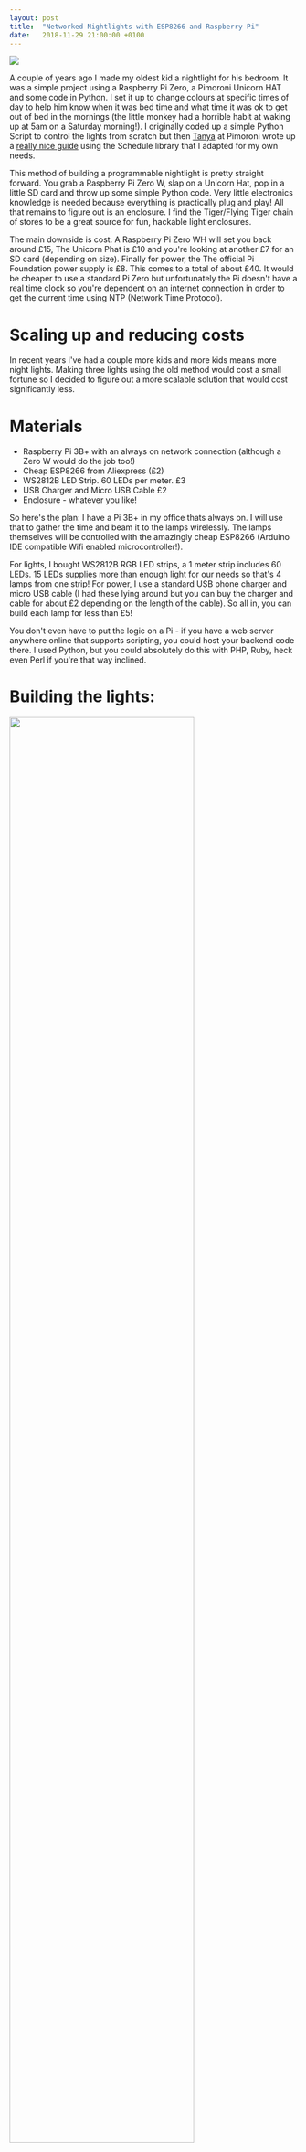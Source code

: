 ```yaml
---
layout: post
title:  "Networked Nightlights with ESP8266 and Raspberry Pi"
date:   2018-11-29 21:00:00 +0100
---
```


<img src="/static/img/nightlight.jpg">
  
A couple of years ago I made my oldest kid a nightlight for his bedroom. It was a simple project using a Raspberry Pi Zero, a Pimoroni Unicorn HAT and some code in Python. I set it up to change colours at specific times of day to help him know when it was bed time and what time it was ok to get out of bed in the mornings (the little monkey had a horrible habit at waking up at 5am on a Saturday morning!). I originally coded up a simple Python Script to control the lights from scratch but then [Tanya](https://twitter.com/tanurai) at Pimoroni wrote up a [really nice guide](https://learn.pimoroni.com/tutorial/tanya/cute-alarm-clock) using the Schedule library that I adapted for my own needs.

This method of building a programmable nightlight is pretty straight forward. You grab a Raspberry Pi Zero W, slap on a Unicorn Hat, pop in a little SD card and throw up some simple Python code. Very little electronics knowledge is needed because everything is practically plug and play! All that remains to figure out is an enclosure. I find the Tiger/Flying Tiger chain of stores to be a great source for fun, hackable light enclosures.

The main downside is cost. A Raspberry Pi Zero WH will set you back around £15, The Unicorn Phat is £10 and you're looking at  another £7 for an SD card (depending on size). Finally for power, the The official Pi Foundation power supply is £8. This comes to a total of about £40. It would be cheaper to use a standard Pi Zero but unfortunately the Pi doesn't have a real time clock so you're dependent on an internet connection in order to get the current time using NTP (Network Time Protocol).

Scaling up and reducing costs
==

In recent years I've had a couple more kids and more kids means more night lights. Making three lights using the old method would cost a small fortune so I decided to figure out a more scalable solution that would cost significantly less.

Materials
===

* Raspberry Pi 3B+ with an always on network connection (although a Zero W would do the job too!)
* Cheap ESP8266 from Aliexpress (£2)
* WS2812B LED Strip. 60 LEDs per meter. £3
* USB Charger and Micro USB Cable £2
* Enclosure - whatever you like!

So here's the plan: I have a Pi 3B+ in my office thats always on. I will use that to gather the time and beam it to the lamps wirelessly. The lamps themselves will be controlled with the amazingly cheap ESP8266 (Arduino IDE compatible Wifi enabled microcontroller!).

For lights, I bought WS2812B RGB LED strips, a 1 meter strip includes 60 LEDs. 15 LEDs supplies more than enough light for our needs so that's 4 lamps from one strip! For power, I use a standard USB phone charger and micro USB cable (I had these lying around but you can buy the charger and cable for about £2 depending on the length of the cable). So all in, you can build each lamp for less than £5!

You don't even have to put the logic on a Pi - if you have a web server anywhere online that supports scripting, you could host your backend code there. I used Python, but you could absolutely do this with PHP, Ruby, heck even Perl if you're that way inclined.

Building the lights:
==

<img src="/static/img/fritzing.png" width="80%">

Time for some soldering! Trim the LED strips into appropriate lengths (15 works well), cutting along the cut marks and solder on some stiff hookup wire making sure to attatch them to the data-in side of the strip. Attatch the positive wire to the 5v pin on the ESP8266, the ground to ground and the data pin to D3 (you can change this but you'll also need to update the code). 

I then gently loop over the strip and hotglue it to itself to create a "bulb" of sorts. Rinse and repeat for each lamp. I also add a little hot glue around the wires for strain relief. Upload the code and stick it in the enclosure of your choosing.

<img src="/static/img/IMG_7437.jpg">

Initially I was using strips of 25 LEDs per lamp but I found the power draw was often too much for the ESP8266 and was causing random dropouts on the wifi connection so I reduced the number down to 16 which was still more than enough.

The Raspberry Pi
==

If you haven't done this already, get a Raspberry Pi up and running with the latest version of Raspian and [install Flask using PIP](https://projects.raspberrypi.org/en/projects/python-web-server-with-flask/2). 

The code is pretty simple, it fires up a simple web server using the Flask library, gets the time and then converts the time into a decimal for easy handling (for example 07:30 becomes 7.5). It then uses some simple logic to define the colours and brightness and then concatenates them into a simple string that it outputs as a very basic text document.

In your home directory, create a file called `app.py` and add the following code:

{% highlight python %}

from flask import Flask, request
import datetime

app = Flask(__name__)

@app.route('/')

def index():

	# get the time
	a = datetime.datetime.now().time()

	# convert time to a float
	mytime = a.hour+a.minute/60.0

	# default to off
	color = "0,0,0,0"

	if(mytime > 7):

		r = 0
		g = 255
		b = 0
		a = 255

	if(mytime > 9):

		r = 255
		g = 255
		b = 255
		a = 255

	color = str(r) + "," + str(g) + "," + str(b) + "," + str(a)

	return color

if __name__ == '__main__':
    app.run(debug=True, host='0.0.0.0', port=999)

{% endhighlight %}

This is a simple example that starts off with all LEDs set to off, turns green at 7am and then white at 9am. You can add additional logic if you want more steps in your lights (in mine I have them start off red at 5am and slowly fade through orange, to yellow to white to simulate a sunrise, then I have additional logic that sets them to my kids favourite colours during the day).

You can fire up the web server by simply typing `sudo python app.py` on the command line and then you can visit the server in your browser using it's hostname or IP to see if it's working. Assuming the name of your Pi on the network is "mypi" you should be able to see your Pi at `://mypi.local:999` and the output in your browser should be something like `255,0,0,255`.

You can now disable the web server using `ctrl+c`

Next we need it to boot up automatically when the Pi is switched on. That's easy, just type `crontab -e` on the command line and then scroll to the bottom and add the following line: 

`@reboot /home/pi/app.py`

Then just to be sure, reboot the Pi (`sudo reboot`) and then test the URL in the browser again. If all is well, you can move onto putting the software onto the ESP8266!

The ESP8266
==

<img src="/static/img/IMG_7435.jpg">

What happens on the ESP8266 is pretty simple. It connects to the network then performs an http get request to a web page where it expects to see four values separated by commas in plain text; a red, green and blue value to generate an RGB colour and a brightness value. It chops this string into individual numbers and then pushes them out to the LED strip using the FastLED library. It'll repeat this every 60 seconds or so (this is adjustable depending on how close to real time you need your lights to be).

Simply copy this code into the Arduino IDE and modify the constant definitions at the top of the file to suit your needs. You'll need to add your wifi details and the address to the web server that's serving up the colours and you'll need to install the FastLED and ESP8266 Libraries in the Arduino IDE. Once you're happy compile and publish the code to the ESP8266

{% highlight python %}

#include <ESP8266WiFi.h>
#include <ESP8266HTTPClient.h>
#include <FastLED.h>

FASTLED_USING_NAMESPACE

#define DATA_PIN    3
#define LED_TYPE    WS2812
#define COLOR_ORDER GRB
#define NUM_LEDS    15
#define WIFI_SSID   "your wifi network name here!"
#define WIFI_PWD    "Your wifi password"
#define HOST_NAME   "NightLight01"
#define DATA_SRC    "URL for the location of your little API"


#define BRIGHTNESS          90
#define FRAMES_PER_SECOND  120

CRGB leds[NUM_LEDS];

// function to explode strings
String getValue(String data, char separator, int index) {
  int found = 0;
  int strIndex[] = {0, -1};
  int maxIndex = data.length()-1;
  for(int i=0; i<=maxIndex && found<=index; i++){
    if(data.charAt(i)==separator || i==maxIndex){
        found++;
        strIndex[0] = strIndex[1]+1;
        strIndex[1] = (i == maxIndex) ? i+1 : i;
    }
  }
  return found>index ? data.substring(strIndex[0], strIndex[1]) : "";
}

void setup() {

  Serial.begin(230400);

  // tell FastLED about the LED strip configuration
  FastLED.addLeds<LED_TYPE,DATA_PIN,COLOR_ORDER>(leds, NUM_LEDS).setCorrection(TypicalLEDStrip);

  // set master brightness control
  FastLED.setBrightness(BRIGHTNESS);

  WiFi.begin(WIFI_SSID, WIFI_PWD);
  WiFi.hostname(HOST_NAME);

  while (WiFi.status() != WL_CONNECTED) {
    delay(100); 
    Serial.println("Connecting.");
  }

}

void loop() {

  delay(1000);

  if (WiFi.status() == WL_CONNECTED) { //Check WiFi connection status

    HTTPClient http;		// Declare an object of class HTTPClient
    http.begin(DATA_SRC);	// Specify request destination
    int httpCode = http.GET();  // Send the request

    if (httpCode > 0) { 

      String payload = http.getString();   
      Serial.println(payload);             

      int r = getValue(payload, ',', 0).toInt();
      int g = getValue(payload, ',', 1).toInt();
      int b = getValue(payload, ',', 2).toInt();
      int a = getValue(payload, ',', 3).toInt();

      FastLED.setBrightness(a);

      for (int i=0; i <= NUM_LEDS; i++) {
        leds[i].setRGB(r,g,b); 
      }
      FastLED.show();

    }

    http.end();   //Close connection

  }

  // pause for 60 seconds
  delay(1000*60); 

}

{% endhighlight %}

If all went to plan, you should now have a networked night light up and running that changes colour depending on the time of day. Of course, there's no need to limit yourself. Your Python script can decide its colours in all kinds of ways, you could randomly generate colours, set them based on the weather or even pull data from a public API like Cheerlights and let Twitter decide the colour of your lights! There's also no need to wrap them in a kids nightlight - you could install the lights in a fancy floor lamp, plant pots, on headboards or even behind the TV. Once you have the basic pieces described here, the rest is all up to your imagination.

Thanks for taking the time to read this. I would love to see what you made. If you do make anything based on this, please share your projects, suggestions and questions with me on Twitter ([@awarburton](http://twitter.com/awarburton)).

Finally - thanks to [Jaap](https://twitter.com/tjaap) and [Mike](https://twitter.com/recantha) for helping proof-read and tweak my horrible writing! ♥

<img src="/static/img/IMG_7438.jpg">
